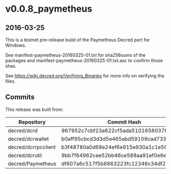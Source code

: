 # v0.0.8_paymetheus

## 2016-03-25

This is a testnet pre-release build of the Paymetheus Decred port for Windows.

See manifest-paymetheus-20160325-01.txt for sha256sums of the packages and
manifest-paymetheus-20160325-01.txt.asc to confirm those shas.

See https://wiki.decred.org/Verifying_Binaries for more info on
verifying the files.

## Commits

This release was built from:

| Repository | Commit Hash |
| --- | ---- |
| decred/dcrd | 967952c7cbf23a622cf5ada5101658037f827a2f |
| decred/dcrwallet | b0aff95cbcd3d3d5e465abd59109cad733308d28 |
| decred/dcrrpcclient | b3f48780a0d68e24ef6e915e930a1c1e58b69810 |
| decred/dcrutil | 9bb7f64962cee52bb46ce588aa91ef0e6e7bb1a9 |
| decred/Paymetheus | df607a6c517f5b8863223fc12346c34df2d16266 |
